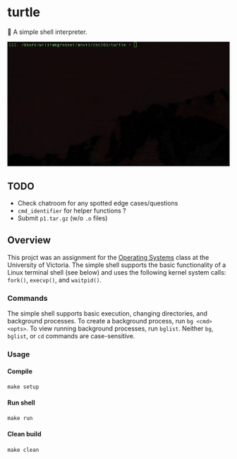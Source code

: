 # turtle
:turtle: A simple shell interpreter.

![alt text](https://github.com/williamgrosset/turtle/blob/master/example.gif "Shell")

## TODO
+ Check chatroom for any spotted edge cases/questions
+ `cmd_identifier` for helper functions ?
+ Submit `p1.tar.gz` (w/o `.o` files)

## Overview
This projct was an assignment for the [Operating Systems](https://github.com/williamgrosset/turtle/blob/master/csc360_a1.pdf) class at the University of Victoria. The simple shell supports the basic functionality of a Linux terminal shell (see below) and uses the following kernel system calls: `fork()`, `execvp()`, and `waitpid()`.

### Commands
The simple shell supports basic execution, changing directories, and background processes. To create a background process, run `bg <cmd> <opts>`. To view running background processes, run `bglist`. Neither `bg`, `bglist`, or `cd` commands are case-sensitive.

### Usage
#### Compile
```
make setup
```

#### Run shell
```
make run
```

#### Clean build
```
make clean
```
